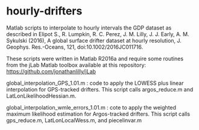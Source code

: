 # hourly-drifters
Matlab scripts to interpolate to hourly intervals the GDP dataset as described in  Elipot S., R. Lumpkin, R. C. Perez, J. M. Lilly, J. J. Early, A. M. Sykulski (2016), A global surface drifter dataset at hourly resolution, J. Geophys. Res.-Oceans, 121, doi:10.1002/2016JC011716.

These scripts were written in Matlab R2016a and require some routines from the jLab Matlab toolbox available at this repository:
https://github.com/jonathanlilly/jLab

global_interpolation_GPS_1.01.m : code to apply the LOWESS plus linear interpolation for GPS-tracked drifters. This script calls argos_reduce.m and LatLonLikelihoodHessian.m.
  
global_interpolation_wmle_errors_1.01.m : cote to apply the weighted maximum likelihood estimation for Argos-tracked drifters. This script calls gps_reduce.m, LatLonLocalWess.m, and piecelinvar.m
